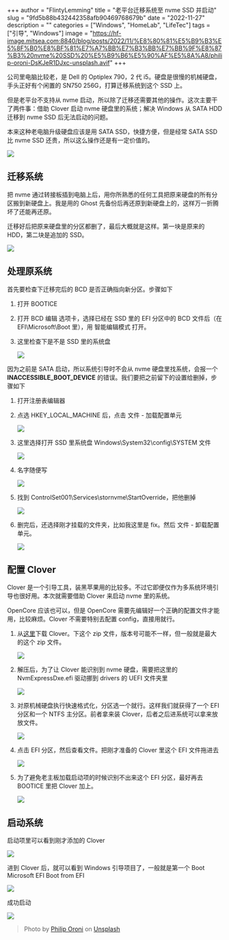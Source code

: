 +++
author = "FlintyLemming"
title = "老平台迁移系统至 nvme SSD 并启动"
slug = "9fd5b88b432442358afb90469768679b"
date = "2022-11-27"
description = ""
categories = ["Windows", "HomeLab", "LifeTec"]
tags = ["引导", "Windows"]
image = "https://hf-image.mitsea.com:8840/blog/posts/2022/11/%E8%80%81%E5%B9%B3%E5%8F%B0%E8%BF%81%E7%A7%BB%E7%B3%BB%E7%BB%9F%E8%87%B3%20nvme%20SSD%20%E5%B9%B6%E5%90%AF%E5%8A%A8/philip-oroni-DsKJeR1DJxc-unsplash.avif"
+++

公司里电脑比较老，是 Dell 的 Optiplex 790，2 代 i5。硬盘是很慢的机械硬盘，手头正好有个闲置的 SN750 256G，打算迁移系统到这个 SSD 上。

但是老平台不支持从 nvme 启动，所以除了迁移还需要其他的操作。这次主要干了两件事：借助 Clover 启动 nvme 硬盘里的系统；解决 Windows 从 SATA HDD 迁移到 nvme SSD 后无法启动的问题。

本来这种老电脑升级硬盘应该是用 SATA SSD，快捷方便，但是经常 SATA SSD 比 nvme SSD 还贵，所以这么操作还是有一定价值的。

![](https://hf-image.mitsea.com:8840/blog/posts/2022/11/%E8%80%81%E5%B9%B3%E5%8F%B0%E8%BF%81%E7%A7%BB%E7%B3%BB%E7%BB%9F%E8%87%B3%20nvme%20SSD%20%E5%B9%B6%E5%90%AF%E5%8A%A8/Untitled.avif)

## 迁移系统

把 nvme 通过转接板插到电脑上后，用你所熟悉的任何工具把原来硬盘的所有分区搬到新硬盘上。我是用的 Ghost 先备份后再还原到新硬盘上的，这样万一折腾坏了还能再还原。

迁移好后把原来硬盘里的分区都删了，最后大概就是这样。第一块是原来的 HDD，第二块是追加的 SSD。

![](https://hf-image.mitsea.com:8840/blog/posts/2022/11/%E8%80%81%E5%B9%B3%E5%8F%B0%E8%BF%81%E7%A7%BB%E7%B3%BB%E7%BB%9F%E8%87%B3%20nvme%20SSD%20%E5%B9%B6%E5%90%AF%E5%8A%A8/Untitled.avif)

## 处理原系统

首先要检查下迁移完后的 BCD 是否正确指向新分区。步骤如下

1. 打开 BOOTICE
2. 打开 BCD 编辑 选项卡，选择已经在 SSD 里的 EFI 分区中的 BCD 文件后（在 EFI\Microsoft\Boot 里），用 智能编辑模式 打开。
3. 这里检查下是不是 SSD 里的系统盘
    
    ![](https://hf-image.mitsea.com:8840/blog/posts/2022/11/%E8%80%81%E5%B9%B3%E5%8F%B0%E8%BF%81%E7%A7%BB%E7%B3%BB%E7%BB%9F%E8%87%B3%20nvme%20SSD%20%E5%B9%B6%E5%90%AF%E5%8A%A8/6.avif)
    

因为之前是 SATA 启动，所以系统引导时不会从 nvme 硬盘里找系统，会报一个 **INACCESSIBLE_BOOT_DEVICE** 的错误。我们要把之前留下的设置给删掉，步骤如下

1. 打开注册表编辑器
2. 点选 HKEY_LOCAL_MACHINE 后，点击 文件 - 加载配置单元
    
    ![](https://hf-image.mitsea.com:8840/blog/posts/2022/11/%E8%80%81%E5%B9%B3%E5%8F%B0%E8%BF%81%E7%A7%BB%E7%B3%BB%E7%BB%9F%E8%87%B3%20nvme%20SSD%20%E5%B9%B6%E5%90%AF%E5%8A%A8/7.avif)
    
3. 这里选择打开 SSD 里系统盘 Windows\System32\config\SYSTEM 文件
    
    ![](https://hf-image.mitsea.com:8840/blog/posts/2022/11/%E8%80%81%E5%B9%B3%E5%8F%B0%E8%BF%81%E7%A7%BB%E7%B3%BB%E7%BB%9F%E8%87%B3%20nvme%20SSD%20%E5%B9%B6%E5%90%AF%E5%8A%A8/8.avif)
    
4. 名字随便写
    
    ![](https://hf-image.mitsea.com:8840/blog/posts/2022/11/%E8%80%81%E5%B9%B3%E5%8F%B0%E8%BF%81%E7%A7%BB%E7%B3%BB%E7%BB%9F%E8%87%B3%20nvme%20SSD%20%E5%B9%B6%E5%90%AF%E5%8A%A8/9.avif)
    
5. 找到 ControlSet001\Services\stornvme\StartOverride，把他删掉
    
    ![](https://hf-image.mitsea.com:8840/blog/posts/2022/11/%E8%80%81%E5%B9%B3%E5%8F%B0%E8%BF%81%E7%A7%BB%E7%B3%BB%E7%BB%9F%E8%87%B3%20nvme%20SSD%20%E5%B9%B6%E5%90%AF%E5%8A%A8/10.avif)
    
6. 删完后，还选择刚才挂载的文件夹，比如我这里是 fix。然后 文件 - 卸载配置单元。
    
    ![](https://hf-image.mitsea.com:8840/blog/posts/2022/11/%E8%80%81%E5%B9%B3%E5%8F%B0%E8%BF%81%E7%A7%BB%E7%B3%BB%E7%BB%9F%E8%87%B3%20nvme%20SSD%20%E5%B9%B6%E5%90%AF%E5%8A%A8/11.avif)
    

## 配置 Clover

Clover 是一个引导工具，装黑苹果用的比较多。不过它即便仅作为多系统环境引导也很好用。本次就需要借助 Clover 来启动 nvme 里的系统。

OpenCore 应该也可以，但是 OpenCore 需要先编辑好一个正确的配置文件才能用，比较麻烦。Clover 不需要特别去配置 config，直接用就行。

1. 从[这里](https://github.com/CloverHackyColor/CloverBootloader/releases/)下载 Clover。下这个 zip 文件，版本号可能不一样，但一般就是最大的这个 zip 文件。
    
    ![](https://hf-image.mitsea.com:8840/blog/posts/2022/11/%E8%80%81%E5%B9%B3%E5%8F%B0%E8%BF%81%E7%A7%BB%E7%B3%BB%E7%BB%9F%E8%87%B3%20nvme%20SSD%20%E5%B9%B6%E5%90%AF%E5%8A%A8/Untitled%201.avif)
    
2. 解压后，为了让 Clover 能识别到 nvme 硬盘，需要把这里的 NvmExpressDxe.efi 驱动挪到 drivers 的 UEFI 文件夹里
    
    ![](https://hf-image.mitsea.com:8840/blog/posts/2022/11/%E8%80%81%E5%B9%B3%E5%8F%B0%E8%BF%81%E7%A7%BB%E7%B3%BB%E7%BB%9F%E8%87%B3%20nvme%20SSD%20%E5%B9%B6%E5%90%AF%E5%8A%A8/Untitled%202.avif)
    
3. 对原机械硬盘执行快速格式化，分区选一个就行。这样我们就获得了一个 EFI 分区和一个 NTFS 主分区。前者拿来装 Clover，后者之后进系统可以拿来放放文件。
    
    ![](https://hf-image.mitsea.com:8840/blog/posts/2022/11/%E8%80%81%E5%B9%B3%E5%8F%B0%E8%BF%81%E7%A7%BB%E7%B3%BB%E7%BB%9F%E8%87%B3%20nvme%20SSD%20%E5%B9%B6%E5%90%AF%E5%8A%A8/2.avif)
    
4. 点击 EFI 分区，然后查看文件。把刚才准备的 Clover 里这个 EFI 文件拖进去
    
    ![](https://hf-image.mitsea.com:8840/blog/posts/2022/11/%E8%80%81%E5%B9%B3%E5%8F%B0%E8%BF%81%E7%A7%BB%E7%B3%BB%E7%BB%9F%E8%87%B3%20nvme%20SSD%20%E5%B9%B6%E5%90%AF%E5%8A%A8/Untitled%203.avif)
    
5. 为了避免老主板加载启动项的时候识别不出来这个 EFI 分区，最好再去 BOOTICE 里把 Clover 加上。
    
    ![](https://hf-image.mitsea.com:8840/blog/posts/2022/11/%E8%80%81%E5%B9%B3%E5%8F%B0%E8%BF%81%E7%A7%BB%E7%B3%BB%E7%BB%9F%E8%87%B3%20nvme%20SSD%20%E5%B9%B6%E5%90%AF%E5%8A%A8/4.avif)
    

## 启动系统

启动项里可以看到刚才添加的 Clover

![](https://hf-image.mitsea.com:8840/blog/posts/2022/11/%E8%80%81%E5%B9%B3%E5%8F%B0%E8%BF%81%E7%A7%BB%E7%B3%BB%E7%BB%9F%E8%87%B3%20nvme%20SSD%20%E5%B9%B6%E5%90%AF%E5%8A%A8/35E8125C-C342-4FA1-818F-4873DE188651_1_105_c.avif)

进到 Clover 后，就可以看到 Windows 引导项目了，一般就是第一个 Boot Microsoft EFI Boot from EFI

![](https://hf-image.mitsea.com:8840/blog/posts/2022/11/%E8%80%81%E5%B9%B3%E5%8F%B0%E8%BF%81%E7%A7%BB%E7%B3%BB%E7%BB%9F%E8%87%B3%20nvme%20SSD%20%E5%B9%B6%E5%90%AF%E5%8A%A8/5351610F-C865-49EB-AF2C-2D7E6EA3029F_1_105_c.avif)

成功启动

![](https://hf-image.mitsea.com:8840/blog/posts/2022/11/%E8%80%81%E5%B9%B3%E5%8F%B0%E8%BF%81%E7%A7%BB%E7%B3%BB%E7%BB%9F%E8%87%B3%20nvme%20SSD%20%E5%B9%B6%E5%90%AF%E5%8A%A8/B34D3A72-FDE8-4CD1-B266-349D57BBBD6E_1_105_c.avif)

> Photo by [Philip Oroni](https://unsplash.com/@philipsfuture?utm_source=unsplash&utm_medium=referral&utm_content=creditCopyText) on [Unsplash](https://unsplash.com/?utm_source=unsplash&utm_medium=referral&utm_content=creditCopyText)